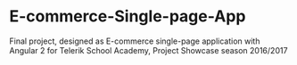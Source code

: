 # E-commerce-Single-page-App
Final project, designed as E-commerce single-page application with Angular 2 for Telerik School Academy, Project Showcase season 2016/2017
